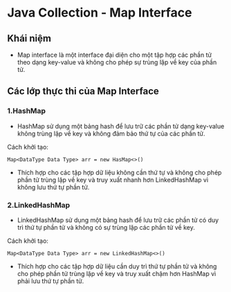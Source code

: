 # Java Collection - Map Interface

## Khái niệm

- Map interface là một interface đại diện cho một tập hợp các phần tử theo dạng key-value và không cho phép sự trùng lặp về key của phần tử.

## Các lớp thực thi của Map Interface

### 1.HashMap

- HashMap sử dụng một bảng hash để lưu trữ các phần tử dạng key-value không trùng lặp về key và không đảm bảo thứ tự của các phần tử.

Cách khởi tạo:

``` Map<DataType Data Type> arr = new HasMap<>() ```

- Thích hợp cho các tập hợp dữ liệu không cần thứ tự và không cho phép phần tử trùng lặp về key và truy xuất nhanh hơn LinkedHashMap vì không lưu thứ tự phần tử.

### 2.LinkedHashMap

- LinkedHashMap sử dụng một bảng hash để lưu trữ các phần tử có duy trì thứ tự phần tử và không có sự trùng lặp các phần tử về key.

Cách khởi tạo:

``` Map<DataType Data Type> arr = new LinkedHashMap<>() ```

- Thích hợp cho các tập hợp dữ liệu cần duy trì thứ tự phần tử và không cho phép phần tử trùng lặp về key và truy xuất chậm hơn HashMap vì phải lưu thứ tự phần tử.
